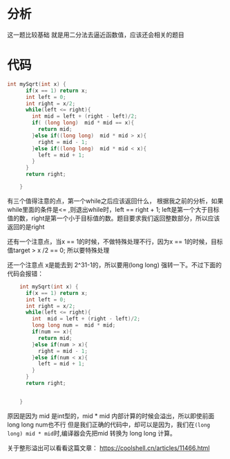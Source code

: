 # 分析
这一题比较基础
就是用二分法去逼近函数值，应该还会相关的题目

# 代码
```c++
int mySqrt(int x) {
      if(x == 1) return x;
      int left = 0;
      int right = x/2;
      while(left <= right){
        int mid = left + (right - left)/2;
        if( (long long)  mid * mid == x){
          return mid;
        }else if((long long)  mid * mid > x){
          right = mid - 1;
        }else if((long long)  mid * mid < x){
          left = mid + 1;
        }
      }
      return right;

    }
```
有三个值得注意的点，第一个while之后应该返回什么，
根据我之前的分析，如果while里面的条件是<= ,则退出while时，left == right + 1;
left是第一个大于目标值的数，right是第一个小于目标值的数。题目要求我们返回整数部分，所以应该返回的是right

还有一个注意点，当x == 1的时候，不做特殊处理不行，因为x == 1的时候，目标值target > x /2 == 0;
所以要特殊处理

还一个注意点 x是能去到 2^31-1的，所以要用(long long) 强转一下。不过下面的代码会报错：
```c++
    int mySqrt(int x) {
      if(x == 1) return x;
      int left = 0;
      int right = x/2;
      while(left <= right){
        int  mid = left + (right - left)/2;
        long long num =  mid * mid;
        if(num == x){
          return mid;
        }else if(num > x){
          right = mid - 1;
        }else if(num < x){
          left = mid + 1;
        }
      }
      return right;


    }
```
原因是因为 mid 是int型的，mid * mid 内部计算的时候会溢出，所以即使前面 long long num也不行
但是我们正确的代码中，却可以是因为，我们在`(long long) mid * mid`时,编译器会先把mid 转换为 long long 计算。

关于整形溢出可以看看这篇文章：
https://coolshell.cn/articles/11466.html
